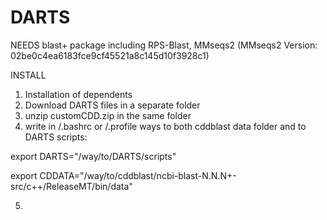 # DARTS

NEEDS
blast+ package including RPS-Blast, MMseqs2 (MMseqs2 Version: 02be0c4ea6183fce9cf45521a8c145d10f3928c1)

INSTALL
1. Installation of dependents
2. Download DARTS files in a separate folder
3. unzip customCDD.zip in the same folder
4. write in /.bashrc or /.profile ways to both cddblast data folder and to DARTS scripts:

export DARTS="/way/to/DARTS/scripts" 

export CDDATA="/way/to/cddblast/ncbi-blast-N.N.N+-src/c++/ReleaseMT/bin/data"

5. 

